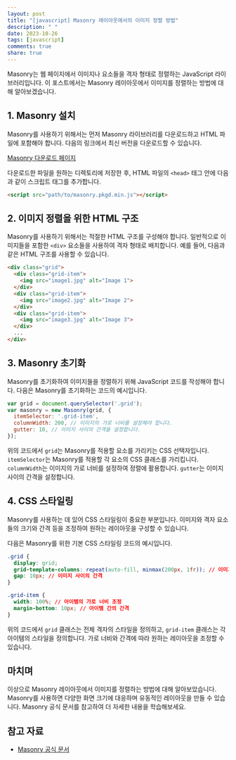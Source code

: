 ```yaml
---
layout: post
title: "[javascript] Masonry 레이아웃에서의 이미지 정렬 방법"
description: " "
date: 2023-10-26
tags: [javascript]
comments: true
share: true
---
```


Masonry는 웹 페이지에서 이미지나 요소들을 격자 형태로 정렬하는 JavaScript 라이브러리입니다. 이 포스트에서는 Masonry 레이아웃에서 이미지를 정렬하는 방법에 대해 알아보겠습니다.

## 1. Masonry 설치

Masonry를 사용하기 위해서는 먼저 Masonry 라이브러리를 다운로드하고 HTML 파일에 포함해야 합니다. 다음의 링크에서 최신 버전을 다운로드할 수 있습니다.

[Masonry 다운로드 페이지](https://masonry.desandro.com/)

다운로드한 파일을 원하는 디렉토리에 저장한 후, HTML 파일의 `<head>` 태그 안에 다음과 같이 스크립트 태그를 추가합니다.

```html
<script src="path/to/masonry.pkgd.min.js"></script>
```

## 2. 이미지 정렬을 위한 HTML 구조

Masonry를 사용하기 위해서는 적절한 HTML 구조를 구성해야 합니다. 일반적으로 이미지들을 포함한 `<div>` 요소들을 사용하여 격자 형태로 배치합니다. 예를 들어, 다음과 같은 HTML 구조를 사용할 수 있습니다.

```html
<div class="grid">
  <div class="grid-item">
    <img src="image1.jpg" alt="Image 1">
  </div>
  <div class="grid-item">
    <img src="image2.jpg" alt="Image 2">
  </div>
  <div class="grid-item">
    <img src="image3.jpg" alt="Image 3">
  </div>
  ...
</div>
```

## 3. Masonry 초기화

Masonry를 초기화하여 이미지들을 정렬하기 위해 JavaScript 코드를 작성해야 합니다. 다음은 Masonry를 초기화하는 코드의 예시입니다.

```javascript
var grid = document.querySelector('.grid');
var masonry = new Masonry(grid, {
  itemSelector: '.grid-item',
  columnWidth: 200, // 이미지의 가로 너비를 설정해야 합니다.
  gutter: 10, // 이미지 사이의 간격을 설정합니다.
});
```

위의 코드에서 `grid`는 Masonry를 적용할 요소를 가리키는 CSS 선택자입니다. `itemSelector`는 Masonry를 적용할 각 요소의 CSS 클래스를 가리킵니다. `columnWidth`는 이미지의 가로 너비를 설정하여 정렬에 활용합니다. `gutter`는 이미지 사이의 간격을 설정합니다.

## 4. CSS 스타일링

Masonry를 사용하는 데 있어 CSS 스타일링이 중요한 부분입니다. 이미지와 격자 요소들의 크기와 간격 등을 조정하여 원하는 레이아웃을 구성할 수 있습니다.

다음은 Masonry를 위한 기본 CSS 스타일링 코드의 예시입니다.

```css
.grid {
  display: grid;
  grid-template-columns: repeat(auto-fill, minmax(200px, 1fr)); // 이미지의 가로 너비에 따라 동적으로 크기 조정
  gap: 10px; // 이미지 사이의 간격
}

.grid-item {
  width: 100%; // 아이템의 가로 너비 조정
  margin-bottom: 10px; // 아이템 간의 간격
}
```

위의 코드에서 `grid` 클래스는 전체 격자의 스타일을 정의하고, `grid-item` 클래스는 각 아이템의 스타일을 정의합니다. 가로 너비와 간격에 따라 원하는 레이아웃을 조정할 수 있습니다.

## 마치며

이상으로 Masonry 레이아웃에서 이미지를 정렬하는 방법에 대해 알아보았습니다. Masonry를 사용하면 다양한 화면 크기에 대응하며 유동적인 레이아웃을 만들 수 있습니다. Masonry 공식 문서를 참고하여 더 자세한 내용을 학습해보세요.

## 참고 자료

- [Masonry 공식 문서](https://masonry.desandro.com/)